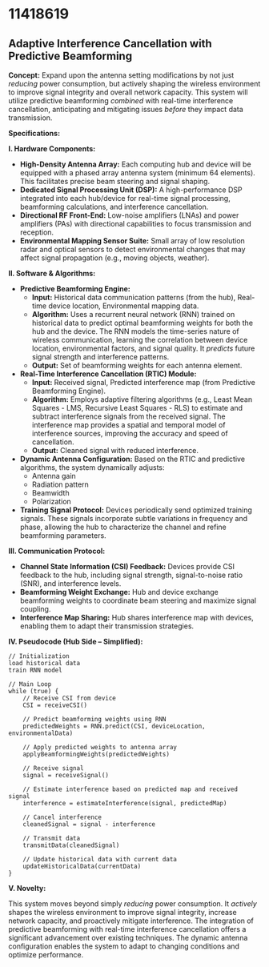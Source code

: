 # 11418619

## Adaptive Interference Cancellation with Predictive Beamforming

**Concept:** Expand upon the antenna setting modifications by not just *reducing* power consumption, but actively shaping the wireless environment to improve signal integrity and overall network capacity. This system will utilize predictive beamforming *combined* with real-time interference cancellation, anticipating and mitigating issues *before* they impact data transmission.

**Specifications:**

**I. Hardware Components:**

*   **High-Density Antenna Array:** Each computing hub and device will be equipped with a phased array antenna system (minimum 64 elements). This facilitates precise beam steering and signal shaping.
*   **Dedicated Signal Processing Unit (DSP):** A high-performance DSP integrated into each hub/device for real-time signal processing, beamforming calculations, and interference cancellation.
*   **Directional RF Front-End:** Low-noise amplifiers (LNAs) and power amplifiers (PAs) with directional capabilities to focus transmission and reception.
*   **Environmental Mapping Sensor Suite:**  Small array of low resolution radar and optical sensors to detect environmental changes that may affect signal propagation (e.g., moving objects, weather).

**II. Software & Algorithms:**

*   **Predictive Beamforming Engine:**
    *   **Input:** Historical data communication patterns (from the hub), Real-time device location, Environmental mapping data.
    *   **Algorithm:** Uses a recurrent neural network (RNN) trained on historical data to predict optimal beamforming weights for both the hub and the device. The RNN models the time-series nature of wireless communication, learning the correlation between device location, environmental factors, and signal quality. It *predicts* future signal strength and interference patterns.
    *   **Output:** Set of beamforming weights for each antenna element.
*   **Real-Time Interference Cancellation (RTIC) Module:**
    *   **Input:** Received signal, Predicted interference map (from Predictive Beamforming Engine).
    *   **Algorithm:** Employs adaptive filtering algorithms (e.g., Least Mean Squares - LMS, Recursive Least Squares - RLS) to estimate and subtract interference signals from the received signal. The interference map provides a spatial and temporal model of interference sources, improving the accuracy and speed of cancellation.
    *   **Output:** Cleaned signal with reduced interference.
*   **Dynamic Antenna Configuration:** Based on the RTIC and predictive algorithms, the system dynamically adjusts:
    *   Antenna gain
    *   Radiation pattern
    *   Beamwidth
    *   Polarization
*   **Training Signal Protocol:**  Devices periodically send optimized training signals. These signals incorporate subtle variations in frequency and phase, allowing the hub to characterize the channel and refine beamforming parameters.

**III. Communication Protocol:**

*   **Channel State Information (CSI) Feedback:** Devices provide CSI feedback to the hub, including signal strength, signal-to-noise ratio (SNR), and interference levels.
*   **Beamforming Weight Exchange:** Hub and device exchange beamforming weights to coordinate beam steering and maximize signal coupling.
*   **Interference Map Sharing:** Hub shares interference map with devices, enabling them to adapt their transmission strategies.

**IV. Pseudocode (Hub Side – Simplified):**

```pseudocode
// Initialization
load historical data
train RNN model

// Main Loop
while (true) {
    // Receive CSI from device
    CSI = receiveCSI()

    // Predict beamforming weights using RNN
    predictedWeights = RNN.predict(CSI, deviceLocation, environmentalData)

    // Apply predicted weights to antenna array
    applyBeamformingWeights(predictedWeights)

    // Receive signal
    signal = receiveSignal()

    // Estimate interference based on predicted map and received signal
    interference = estimateInterference(signal, predictedMap)

    // Cancel interference
    cleanedSignal = signal - interference

    // Transmit data
    transmitData(cleanedSignal)

    // Update historical data with current data
    updateHistoricalData(currentData)
}
```

**V. Novelty:**

This system moves beyond simply *reducing* power consumption. It *actively* shapes the wireless environment to improve signal integrity, increase network capacity, and proactively mitigate interference. The integration of predictive beamforming with real-time interference cancellation offers a significant advancement over existing techniques. The dynamic antenna configuration enables the system to adapt to changing conditions and optimize performance.